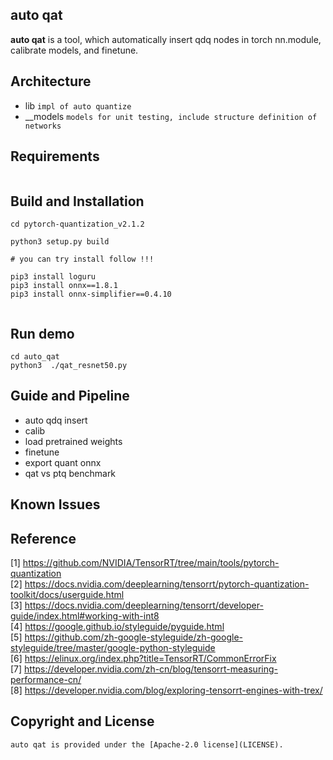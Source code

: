 ## auto qat  

**auto qat** is a tool, which automatically insert qdq nodes in torch nn.module, calibrate models, and finetune.   


## Architecture  
* lib       `impl of auto quantize`      
* __models  `models for unit testing, include structure definition of networks`   

## Requirements   
```

```

## Build and Installation 
```  
cd pytorch-quantization_v2.1.2

python3 setup.py build 

# you can try install follow !!!

pip3 install loguru
pip3 install onnx==1.8.1
pip3 install onnx-simplifier==0.4.10


```
## Run demo   
```
cd auto_qat 
python3  ./qat_resnet50.py
```

## Guide and Pipeline     
* auto qdq insert  
* calib  
* load pretrained weights 
* finetune  
* export quant onnx  
* qat vs ptq benchmark  


## Known Issues   


## Reference   
[1] https://github.com/NVIDIA/TensorRT/tree/main/tools/pytorch-quantization    
[2] https://docs.nvidia.com/deeplearning/tensorrt/pytorch-quantization-toolkit/docs/userguide.html  
[3] https://docs.nvidia.com/deeplearning/tensorrt/developer-guide/index.html#working-with-int8   
[4] https://google.github.io/styleguide/pyguide.html   
[5] https://github.com/zh-google-styleguide/zh-google-styleguide/tree/master/google-python-styleguide   
[6] https://elinux.org/index.php?title=TensorRT/CommonErrorFix   
[7] https://developer.nvidia.com/zh-cn/blog/tensorrt-measuring-performance-cn/   
[8] https://developer.nvidia.com/blog/exploring-tensorrt-engines-with-trex/   

## Copyright and License    

```
auto qat is provided under the [Apache-2.0 license](LICENSE).  
```
